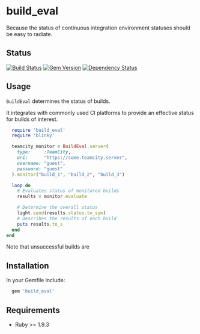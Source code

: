 build_eval
==========

Because the status of continuous integration environment statuses should be easy to radiate.

Status
------------

[![Build Status](https://travis-ci.org/MYOB-Technology/build_eval.png)](https://travis-ci.org/MYOB-Technology/build_eval)
[![Gem Version](https://badge.fury.io/rb/build_eval.png)](http://badge.fury.io/rb/build_eval)
[![Dependency Status](https://gemnasium.com/MYOB-Technology/build_eval.png)](https://gemnasium.com/MYOB-Technology/build_eval)


Usage
-----

```BuildEval``` determines the status of builds.

It integrates with commonly used CI platforms to provide an effective status for builds of interest.

```ruby
  require 'build_eval'
  require 'blinky'

  teamcity_monitor = BuildEval.server(
    type:     :TeamCity,
    uri:      "https://some.teamcity.server",
    username: "guest",
    password: "guest"
  ).monitor("build_1", "build_2", "build_3")

  loop do
    # Evaluates status of monitored builds
    results = monitor.evaluate 

    # Determine the overall status
    light.send(results.status.to_sym)
    # Describes the results of each build
    puts results.to_s 
  end
end
```

Note that unsuccessful builds are 

Installation
------------

In your Gemfile include:

```ruby
  gem 'build_eval'
```

Requirements
------------

* Ruby >= 1.9.3
